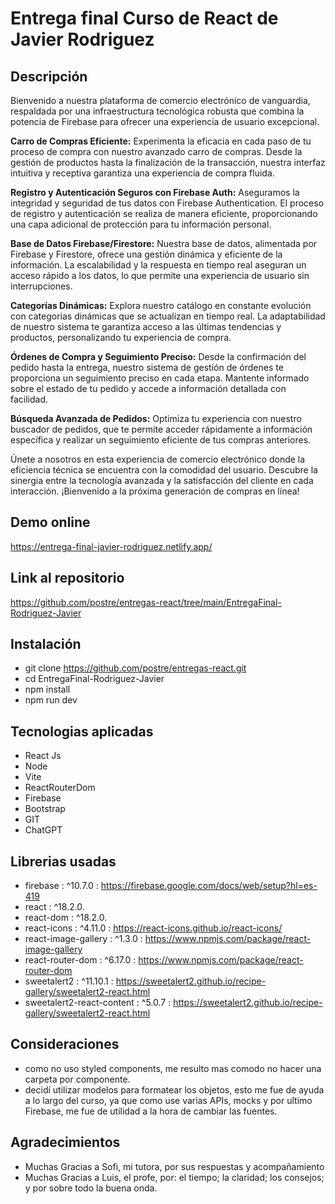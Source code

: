 # Entrega final Curso de React de Javier Rodriguez

## Descripción
Bienvenido a nuestra plataforma de comercio electrónico de vanguardia, respaldada por una infraestructura tecnológica robusta que combina la potencia de Firebase para ofrecer una experiencia de usuario excepcional.

**Carro de Compras Eficiente:** Experimenta la eficacia en cada paso de tu proceso de compra con nuestro avanzado carro de compras. Desde la gestión de productos hasta la finalización de la transacción, nuestra interfaz intuitiva y receptiva garantiza una experiencia de compra fluida.

**Registro y Autenticación Seguros con Firebase Auth:** Aseguramos la integridad y seguridad de tus datos con Firebase Authentication. El proceso de registro y autenticación se realiza de manera eficiente, proporcionando una capa adicional de protección para tu información personal.

**Base de Datos Firebase/Firestore:** Nuestra base de datos, alimentada por Firebase y Firestore, ofrece una gestión dinámica y eficiente de la información. La escalabilidad y la respuesta en tiempo real aseguran un acceso rápido a los datos, lo que permite una experiencia de usuario sin interrupciones.

**Categorías Dinámicas:** Explora nuestro catálogo en constante evolución con categorías dinámicas que se actualizan en tiempo real. La adaptabilidad de nuestro sistema te garantiza acceso a las últimas tendencias y productos, personalizando tu experiencia de compra.

**Órdenes de Compra y Seguimiento Preciso:** Desde la confirmación del pedido hasta la entrega, nuestro sistema de gestión de órdenes te proporciona un seguimiento preciso en cada etapa. Mantente informado sobre el estado de tu pedido y accede a información detallada con facilidad.

**Búsqueda Avanzada de Pedidos:** Optimiza tu experiencia con nuestro buscador de pedidos, que te permite acceder rápidamente a información específica y realizar un seguimiento eficiente de tus compras anteriores.

Únete a nosotros en esta experiencia de comercio electrónico donde la eficiencia técnica se encuentra con la comodidad del usuario. Descubre la sinergia entre la tecnología avanzada y la satisfacción del cliente en cada interacción. ¡Bienvenido a la próxima generación de compras en línea!

## Demo online
https://entrega-final-javier-rodriguez.netlify.app/

## Link al repositorio
https://github.com/postre/entregas-react/tree/main/EntregaFinal-Rodriguez-Javier

## Instalación
- git clone https://github.com/postre/entregas-react.git
- cd EntregaFinal-Rodriguez-Javier
- npm install
- npm run dev

## Tecnologias aplicadas
- React Js
- Node
- Vite
- ReactRouterDom
- Firebase
- Bootstrap
- GIT
- ChatGPT

## Librerias usadas
- firebase : ^10.7.0 : https://firebase.google.com/docs/web/setup?hl=es-419
- react : ^18.2.0.
- react-dom : ^18.2.0.
- react-icons : ^4.11.0 : https://react-icons.github.io/react-icons/
- react-image-gallery : ^1.3.0 : https://www.npmjs.com/package/react-image-gallery
- react-router-dom : ^6.17.0 : https://www.npmjs.com/package/react-router-dom
- sweetalert2 : ^11.10.1 : https://sweetalert2.github.io/recipe-gallery/sweetalert2-react.html
- sweetalert2-react-content : ^5.0.7 : https://sweetalert2.github.io/recipe-gallery/sweetalert2-react.html

## Consideraciones 
- como no uso styled components, me resulto mas comodo no hacer una carpeta por componente.
- decidí utilizar modelos para formatear los objetos, esto me fue de ayuda a lo largo del curso, ya que como use varias APIs, mocks y por ultimo Firebase, me fue de utilidad a la hora de cambiar las fuentes.

## Agradecimientos
- Muchas Gracias a Sofi, mi tutora, por sus respuestas y acompañamiento
- Muchas Gracias a Luis, el profe, por: el tiempo; la claridad; los consejos; y por sobre todo la buena onda.